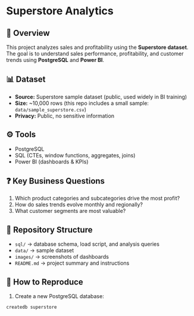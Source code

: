 # Superstore Analytics

## 📌 Overview
This project analyzes sales and profitability using the **Superstore dataset**.  
The goal is to understand sales performance, profitability, and customer trends using **PostgreSQL** and **Power BI**.

## 📊 Dataset
- **Source:** Superstore sample dataset (public, used widely in BI training)
- **Size:** ~10,000 rows (this repo includes a small sample: `data/sample_superstore.csv`)
- **Privacy:** Public, no sensitive information

## ⚙️ Tools
- PostgreSQL
- SQL (CTEs, window functions, aggregates, joins)
- Power BI (dashboards & KPIs)

## ❓ Key Business Questions
1. Which product categories and subcategories drive the most profit?
2. How do sales trends evolve monthly and regionally?
3. What customer segments are most valuable?

## 📂 Repository Structure
- `sql/` → database schema, load script, and analysis queries
- `data/` → sample dataset
- `images/` → screenshots of dashboards
- `README.md` → project summary and instructions

## 🚀 How to Reproduce
1. Create a new PostgreSQL database:
```bash
createdb superstore
